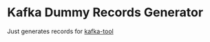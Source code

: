# Kafka Dummy Records Generator

Just generates records for [kafka-tool](https://github.com/vepo/kafka-tool)
